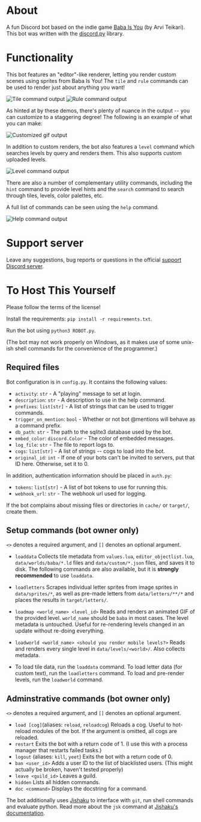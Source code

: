 # About

A fun Discord bot based on the indie game [Baba Is You](https://store.steampowered.com/app/736260/Baba_Is_You/) (by Arvi Teikari). This bot was written with the [discord.py](https://discordpy.readthedocs.io/en/latest/) library.

# Functionality

This bot features an "editor"-like renderer, letting you render custom scenes using sprites from Baba Is You! The `tile` and `rule` commands can be used to render just about anything you want!

![Tile command output](./imgs/tile_command.png?raw=true)
![Rule command output](./imgs/rule_command.png?raw=true)

As hinted at by these demos, there's plenty of nuance in the output -- you can customize to a staggering degree! The following is an example of what you can make:

![Customized gif output](./imgs/fancy_render.gif?raw=true)

In addition to custom renders, the bot also features a `level` command which searches levels by query and renders them. This also supports custom uploaded levels.

![Level command output](./imgs/level_command.png?raw=true)

There are also a number of complementary utility commands, including the `hint` command to provide level hints and the `search` command to search through tiles, levels, color palettes, etc.

A full list of commands can be seen using the `help` command.

![Help command output](./imgs/help_command.png?raw=true)

# Support server

Leave any suggestions, bug reports or questions in the official [support Discord server](https://discord.gg/rMX3YPK).

# To Host This Yourself

Please follow the terms of the license!

Install the requirements: `pip install -r requirements.txt`.

Run the bot using `python3 ROBOT.py`.

(The bot may not work properly on Windows, as it makes use of some unix-ish shell commands for the convenience of the programmer.)

## Required files

Bot configuration is in `config.py`. It contains the following values:

* `activity`: `str` - A "playing" message to set at login.
* `description`: `str` - A description to use in the help command.
* `prefixes`: `list[str]` - A list of strings that can be used to trigger commands.
* `trigger_on_mention`: `bool` - Whether or not bot @mentions will behave as a command prefix.
* `db_path`: `str` - The path to the sqlite3 database used by the bot.
* `embed_color`: `discord.Color` - The color of embedded messages.
* `log_file`: `str` - The file to report logs to.
* `cogs`: `list[str]` - A list of strings -- cogs to load into the bot.
* `original_id`: `int` - If one of your bots can't be invited to servers, put that ID here. Otherwise, set it to 0.

In addition, authentication information should be placed in `auth.py`:

* `tokens`: `list[str]` - A list of bot tokens to use for running this.
* `webhook_url`: `str` - The webhook url used for logging.

If the bot complains about missing files or directories in `cache/` or `target/`, create them.

## Setup commands (bot owner only)

`<>` denotes a required argument, and `[]` denotes an optional argument.

* `loaddata` Collects tile metadata from `values.lua`, `editor_objectlist.lua`, `data/worlds/baba/*.ld` files and `data/custom/*.json` files, and saves it to disk. The following commands are also available, but it is **strongly recommended** to use `loaddata`.
* `loadletters` Scrapes individual letter sprites from image sprites in `data/sprites/*`, as well as pre-made letters from `data/letters/**/*` and places the results in `target/letters/`.
* `loadmap <world_name> <level_id>` Reads and renders an animated GIF of the provided level. `world_name` should be `baba` in most cases. The level metadata is untouched. Useful for re-rendering levels changed in an update without re-doing everything.
* `loadworld <world_name> <should you render mobile levels?>` Reads and renders every single level in `data/levels/<world>/`. Also collects metadata.

* To load tile data, run the `loaddata` command. To load letter data (for custom text), run the `loadletters` command. To load and pre-render levels, run the `loadworld` command.

## Adminstrative commands (bot owner only)

`<>` denotes a required argument, and `[]` denotes an optional argument.

* `load [cog]`(aliases: `reload`, `reloadcog`) Reloads a cog. Useful to hot-reload modules of the bot. If the argument is omitted, all cogs are reloaded.
* `restart` Exits the bot with a return code of 1. (I use this with a process manager that restarts failed tasks.)
* `logout` (aliases: `kill`, `yeet`) Exits the bot with a return code of 0. 
* `ban <user_id>` Adds a user ID to the list of blacklisted users. (This might actually be broken, haven't tested properly)
* `leave <guild_id>` Leaves a guild.
* `hidden` Lists all hidden commands.
* `doc <command>` Displays the docstring for a command.

The bot additionally uses [Jishaku](https://github.com/Gorialis/jishaku/) to interface with `git`, run shell commands and evaluate python. Read more about the `jsk` command at [Jishaku's documentation](https://jishaku.readthedocs.io/en/latest/).


